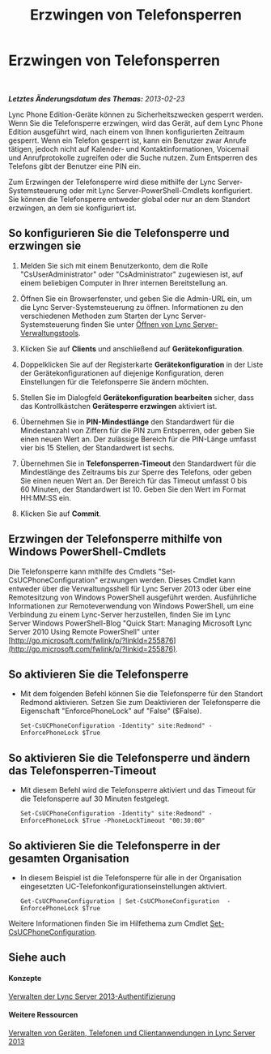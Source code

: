 ﻿---
title: Erzwingen von Telefonsperren
TOCTitle: Erzwingen von Telefonsperren
ms:assetid: 1f89298b-aea9-4952-93ca-0270b565792b
ms:mtpsurl: https://technet.microsoft.com/de-de/library/Gg520963(v=OCS.15)
ms:contentKeyID: 49293388
ms.date: 05/19/2016
mtps_version: v=OCS.15
ms.translationtype: HT
---

# Erzwingen von Telefonsperren

 

_**Letztes Änderungsdatum des Themas:** 2013-02-23_

Lync Phone Edition-Geräte können zu Sicherheitszwecken gesperrt werden. Wenn Sie die Telefonsperre erzwingen, wird das Gerät, auf dem Lync Phone Edition ausgeführt wird, nach einem von Ihnen konfigurierten Zeitraum gesperrt. Wenn ein Telefon gesperrt ist, kann ein Benutzer zwar Anrufe tätigen, jedoch nicht auf Kalender- und Kontaktinformationen, Voicemail und Anrufprotokolle zugreifen oder die Suche nutzen. Zum Entsperren des Telefons gibt der Benutzer eine PIN ein.

Zum Erzwingen der Telefonsperre wird diese mithilfe der Lync Server-Systemsteuerung oder mit Lync Server-PowerShell-Cmdlets konfiguriert. Sie können die Telefonsperre entweder global oder nur an dem Standort erzwingen, an dem sie konfiguriert ist.

## So konfigurieren Sie die Telefonsperre und erzwingen sie

1.  Melden Sie sich mit einem Benutzerkonto, dem die Rolle "CsUserAdministrator" oder "CsAdministrator" zugewiesen ist, auf einem beliebigen Computer in Ihrer internen Bereitstellung an.

2.  Öffnen Sie ein Browserfenster, und geben Sie die Admin-URL ein, um die Lync Server-Systemsteuerung zu öffnen. Informationen zu den verschiedenen Methoden zum Starten der Lync Server-Systemsteuerung finden Sie unter [Öffnen von Lync Server-Verwaltungstools](lync-server-2013-open-lync-server-administrative-tools.md).

3.  Klicken Sie auf **Clients** und anschließend auf **Gerätekonfiguration**.

4.  Doppelklicken Sie auf der Registerkarte **Gerätekonfiguration** in der Liste der Gerätekonfigurationen auf diejenige Konfiguration, deren Einstellungen für die Telefonsperre Sie ändern möchten.

5.  Stellen Sie im Dialogfeld **Gerätekonfiguration bearbeiten** sicher, dass das Kontrollkästchen **Gerätesperre erzwingen** aktiviert ist.

6.  Übernehmen Sie in **PIN-Mindestlänge** den Standardwert für die Mindestanzahl von Ziffern für die PIN zum Entsperren, oder geben Sie einen neuen Wert an. Der zulässige Bereich für die PIN-Länge umfasst vier bis 15 Stellen, der Standardwert ist sechs.

7.  Übernehmen Sie in **Telefonsperren-Timeout** den Standardwert für die Mindestlänge des Zeitraums bis zur Sperre des Telefons, oder geben Sie einen neuen Wert an. Der Bereich für das Timeout umfasst 0 bis 60 Minuten, der Standardwert ist 10. Geben Sie den Wert im Format HH:MM:SS ein.

8.  Klicken Sie auf **Commit**.

## Erzwingen der Telefonsperre mithilfe von Windows PowerShell-Cmdlets

Die Telefonsperre kann mithilfe des Cmdlets "Set-CsUCPhoneConfiguration" erzwungen werden. Dieses Cmdlet kann entweder über die Verwaltungsshell für Lync Server 2013 oder über eine Remotesitzung von Windows PowerShell ausgeführt werden. Ausführliche Informationen zur Remoteverwendung von Windows PowerShell, um eine Verbindung zu einem Lync-Server herzustellen, finden Sie im Lync Server Windows PowerShell-Blog "Quick Start: Managing Microsoft Lync Server 2010 Using Remote PowerShell" unter [http://go.microsoft.com/fwlink/p/?linkId=255876](http://go.microsoft.com/fwlink/p/?linkid=255876).

## So aktivieren Sie die Telefonsperre

  - Mit dem folgenden Befehl können Sie die Telefonsperre für den Standort Redmond aktivieren. Setzen Sie zum Deaktivieren der Telefonsperre die Eigenschaft "EnforcePhoneLock" auf "False" ($False).
    
        Set-CsUCPhoneConfiguration -Identity" site:Redmond" -EnforcePhoneLock $True

## So aktivieren Sie die Telefonsperre und ändern das Telefonsperren-Timeout

  - Mit diesem Befehl wird die Telefonsperre aktiviert und das Timeout für die Telefonsperre auf 30 Minuten festgelegt.
    
        Set-CsUCPhoneConfiguration -Identity" site:Redmond" -EnforcePhoneLock $True -PhoneLockTimeout "00:30:00"

## So aktivieren Sie die Telefonsperre in der gesamten Organisation

  - In diesem Beispiel ist die Telefonsperre für alle in der Organisation eingesetzten UC-Telefonkonfigurationseinstellungen aktiviert.
    
        Get-CsUCPhoneConfiguration | Set-CsUCPhoneConfiguration  -EnforcePhoneLock $True

Weitere Informationen finden Sie im Hilfethema zum Cmdlet [Set-CsUCPhoneConfiguration](set-csucphoneconfiguration.md).

## Siehe auch

#### Konzepte

[Verwalten der Lync Server 2013-Authentifizierung](lync-server-2013-managing-lync-server-authentication.md)  

#### Weitere Ressourcen

[Verwalten von Geräten, Telefonen und Clientanwendungen in Lync Server 2013](lync-server-2013-managing-devices-phones-and-client-applications.md)

